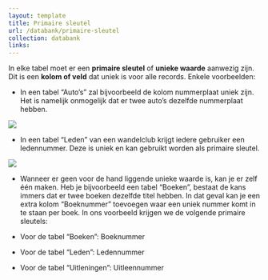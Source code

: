 ```yaml
---
layout: template
title: Primaire sleutel
url: /databank/primaire-sleutel
collection: databank
links:
---
```


In elke tabel moet er een <strong>primaire sleutel</strong> of <strong>unieke waarde</strong> aanwezig zijn. Dit is een <strong>kolom of veld</strong> dat uniek is voor alle records. Enkele voorbeelden:

* In een tabel “Auto’s” zal bijvoorbeeld de kolom nummerplaat uniek zijn. Het is namelijk onmogelijk dat er twee auto’s dezelfde nummerplaat hebben.

<img src="/images/primaire-sleutel-1.jpg" />

* In een tabel “Leden” van een wandelclub krijgt iedere gebruiker een ledennummer. Deze is uniek en kan gebruikt worden als primaire sleutel.

<img src="/images/primaire-sleutel-2.jpg" />

* Wanneer er geen voor de hand liggende unieke waarde is, kan je er zelf één maken. Heb je bijvoorbeeld een tabel “Boeken”, bestaat de kans immers dat er twee boeken dezelfde titel hebben. In dat geval kan je een extra kolom “Boeknummer” toevoegen waar een uniek nummer komt in te staan per boek.
In ons voorbeeld krijgen we de volgende primaire sleutels:

* Voor de tabel “Boeken”: Boeknummer
* Voor de tabel “Leden”: Ledennummer
* Voor de tabel “Uitleningen”: Uitleennummer